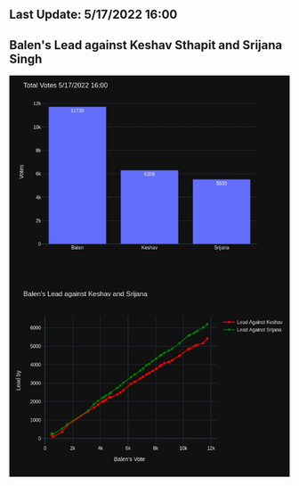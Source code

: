 ## Last Update: 5/17/2022 16:00

## Balen's Lead against Keshav Sthapit and Srijana Singh
![ScreenShot](final.jpg)

